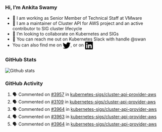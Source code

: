 ### Hi, I’m Ankita Swamy

- 💼 I am working as Senior Member of Technical Staff at VMware
- 👀 I am a maintainer of Cluster API for AWS project and an active contributor to SIG cluster lifecycle
- 💞️ I’m looking to collaborate on Kubernetes and SIGs
- 💬 You can reach me out on Kubernetes Slack with handle @swan
- You can also find me on <a href="https://twitter.com/SwamyAnkita" target="blank"><img align="center" src="https://raw.githubusercontent.com/Ankitasw/Ankitasw/master/svg/twitter.svg" alt="Ankitasw" height="25" width="25" color="#1DA1f2" /></a>, or on <a href="https://www.linkedin.com/in/Ankitaswamy/" target="blank"><img align="center" src="https://raw.githubusercontent.com/Ankitasw/Ankitasw/master/svg/linkedin.svg" alt="Ankitasw" height="25" width="25" /></a>

### GitHub Stats
![Github stats](https://github-readme-stats.vercel.app/api?username=Ankitasw&count_private=true&show_icons=true&theme=tokyonight)

### GitHub Activity 
<!--START_SECTION:activity-->
1. 🗣 Commented on [#3957](https://github.com/kubernetes-sigs/cluster-api-provider-aws/issues/3957) in [kubernetes-sigs/cluster-api-provider-aws](https://github.com/kubernetes-sigs/cluster-api-provider-aws)
2. 🗣 Commented on [#3109](https://github.com/kubernetes-sigs/cluster-api-provider-aws/issues/3109) in [kubernetes-sigs/cluster-api-provider-aws](https://github.com/kubernetes-sigs/cluster-api-provider-aws)
3. 🗣 Commented on [#3964](https://github.com/kubernetes-sigs/cluster-api-provider-aws/issues/3964) in [kubernetes-sigs/cluster-api-provider-aws](https://github.com/kubernetes-sigs/cluster-api-provider-aws)
4. 🗣 Commented on [#3963](https://github.com/kubernetes-sigs/cluster-api-provider-aws/issues/3963) in [kubernetes-sigs/cluster-api-provider-aws](https://github.com/kubernetes-sigs/cluster-api-provider-aws)
5. 🗣 Commented on [#3964](https://github.com/kubernetes-sigs/cluster-api-provider-aws/issues/3964) in [kubernetes-sigs/cluster-api-provider-aws](https://github.com/kubernetes-sigs/cluster-api-provider-aws)
<!--END_SECTION:activity-->
